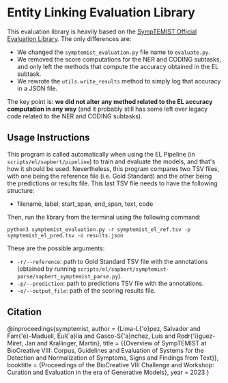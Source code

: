 # Entity Linking Evaluation Library

This evaluation library is heavily based on the [SympTEMIST Official Evaluation Library](https://github.com/nlp4bia-bsc/symptemist_evaluation_library). The only differences are:
- We changed the `symptemist_evaluation.py` file name to `evaluate.py`.
- We removed the score computations for the NER and CODING subtasks, and only left the methods that compute the accuracy obtained in the EL subtask.
- We rewrote the `utils.write_results` method to simply log that accuracy in a JSON file.

The key point is: **we did not alter any method related to the EL accuracy computation in any way** (and it probably still has some left over legacy code related to the NER and CODING subtasks).

## Usage Instructions

This program is called automatically when using the EL Pipeline (in `scripts/el/sapbert/pipeline`) to train and evaluate the models, and that's how it should be used. Nevertheless, this program compares two TSV files, with one being the reference file (i.e. Gold Standard) and the other being the predictions or results file. This last TSV file needs to have the following structure:

- filename, label, start_span, end_span, text, code

Then, run the library from the terminal using the following command:

```commandline
python3 symptemist_evaluation.py -r symptemist_el_ref.tsv -p symptemist_el_pred.tsv -o results.json
```

These are the possible arguments:

+ ```-r/--reference```: path to Gold Standard TSV file with the annotations (obtained by running `scripts/el/sapbert/symptemist-parse/sapbert_symptemist_parse.py`).
+ ```-p/--prediction```: path to predictions TSV file with the annotations.
+ ```-o/--output_file```: path of the scoring results file.

## Citation

@inproceedings{symptemist,
  author       = {Lima-L{\'o}pez, Salvador and Farr{\'e}-Maduell, Eul{\`a}lia and Gasco-S{\'a}nchez, Luis and Rodr{\'i}guez-Miret, Jan and Krallinger, Martin},
  title        = {{Overview of SympTEMIST at BioCreative VIII: Corpus, Guidelines and Evaluation of Systems for the Detection and Normalization of Symptoms, Signs and Findings from Text}},
  booktitle    = {Proceedings of the BioCreative VIII Challenge and Workshop: Curation and Evaluation in the era of Generative Models},
  year         = 2023
}
